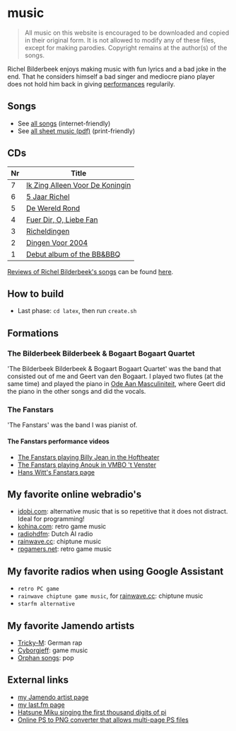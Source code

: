 # music

> All music on this website is encouraged 
> to be downloaded and copied in their original form.
> It is not allowed to modify any of these files, except
> for making parodies. 
> Copyright remains at the author(s) of the songs.

Richel Bilderbeek enjoys making music with fun lyrics 
and a bad joke in the end. That he considers himself 
a bad singer and mediocre piano player does not hold him back
in giving [performances](https://github.com/richelbilderbeek/performances) 
regularily.

## Songs

 * See [all songs](songs/README.md) (internet-friendly)
 * See [all sheet music (pdf)](books/music.pdf) (print-friendly)

## CDs

Nr |Title
---|-------------------------------------------------------------------------------------------------
7  |[Ik Zing Alleen Voor De Koningin](https://github.com/richelbilderbeek/IkZingAlleenVoorDeKoningin)
6  |[5 Jaar Richel](https://github.com/richelbilderbeek/VijfJaarRichel)
5  |[De Wereld Rond](https://github.com/richelbilderbeek/DeWereldRond)
4  |[Fuer Dir, O, Liebe Fan](https://github.com/richelbilderbeek/FuerDirOLiebeFan)
3  |[Richeldingen](https://github.com/richelbilderbeek/Richeldingen)
2  |[Dingen Voor 2004](https://github.com/richelbilderbeek/DingenVoor2004)
1  |[Debut album of the BB&BBQ](https://github.com/richelbilderbeek/Quartet)

[Reviews of Richel Bilderbeek's songs](https://github.com/richelbilderbeek/RichelBilderbeekReviews)
can be found [here](https://github.com/richelbilderbeek/RichelBilderbeekReviews).

## How to build

- Last phase: `cd latex`, then run `create.sh`

## Formations

### The Bilderbeek Bilderbeek & Bogaart Bogaart Quartet

'The Bilderbeek Bilderbeek & Bogaart Bogaart Quartet' was the band 
that consisted out of me and Geert van den Bogaart. I played 
two flutes (at the same time) and played the piano 
in [Ode Aan Masculiniteit](songs/03_ode_aan_masculiniteit.md), where
Geert did the piano in the other songs and did the vocals.

### The Fanstars

'The Fanstars' was the band I was pianist of.

#### The Fanstars performance videos

 * [The Fanstars playing Billy Jean in the Hoftheater](http://www.youtube.com/watch?v=EgAmhJSabLo)
 * [The Fanstars playing Anouk in VMBO 't Venster](http://www.youtube.com/watch?v=4idyFARjbeQ)
 * [Hans Witt's Fanstars page](http://home.kpn.nl/hanswitt/fanstars/index.htm)

## My favorite online webradio's

 * [idobi.com](http://idobi.com): alternative music that is so repetitive that it does not distract. Ideal for programming!
 * [kohina.com](http://www.kohina.com/): retro game music
 * [radiohdfm](https://www.twitch.tv/radiohdfm): Dutch AI radio
 * [rainwave.cc](https://rainwave.cc/chiptune): chiptune music
 * [rpgamers.net](http://www.rpgamers.net/radio): retro game music

## My favorite radios when using Google Assistant

 * `retro PC game`
 * `rainwave chiptune game music`, for [rainwave.cc](https://rainwave.cc/chiptune): chiptune music
 * `starfm alternative`

## My favorite Jamendo artists

 * [Tricky-M](http://www.trickym.de.tl): German rap
 * [Cyborgjeff](http://www.studio-quena.be/cyborgjeff/blog): game music
 * [Orphan songs](http://www.orphansongs.com): pop

## External links

 * [my Jamendo artist page](https://www.jamendo.com/artist/367809/richel-bilderbeek)
 * [my last.fm page](http://www.last.fm/music/Richel+Bilderbeek)
 * [Hatsune Miku singing the first thousand digits of pi](https://www.youtube.com/watch?v=TRR0H5NNfKs)
 * [Online PS to PNG converter that allows multi-page PS files](https://www.imageconvert.org/ps-to-png)

